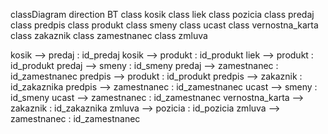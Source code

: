 classDiagram
direction BT
class kosik
class liek
class pozicia
class predaj
class predpis
class produkt
class smeny
class ucast
class vernostna_karta
class zakaznik
class zamestnanec
class zmluva

kosik  -->  predaj : id_predaj
kosik  -->  produkt : id_produkt
liek  -->  produkt : id_produkt
predaj  -->  smeny : id_smeny
predaj  -->  zamestnanec : id_zamestnanec
predpis  -->  produkt : id_produkt
predpis  -->  zakaznik : id_zakaznika
predpis  -->  zamestnanec : id_zamestnanec
ucast  -->  smeny : id_smeny
ucast  -->  zamestnanec : id_zamestnanec
vernostna_karta  -->  zakaznik : id_zakaznika
zmluva  -->  pozicia : id_pozicia
zmluva  -->  zamestnanec : id_zamestnanec

